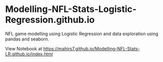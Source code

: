 # Modelling-NFL-Stats-Logistic-Regression.github.io
 
NFL game modelling using Logistic Regression and data exploration using pandas and seaborn. 

View Notebook at https://mahirs7.github.io/Modelling-NFL-Stats-LR.github.io/index.html
